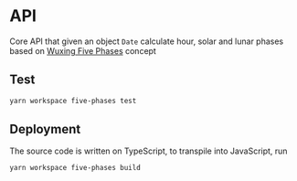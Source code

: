 # API

Core API that given an object `Date` calculate hour, solar and lunar phases based on [Wuxing Five Phases](<https://en.wikipedia.org/wiki/Wuxing_(Chinese_philosophy)>) concept

## Test

```sh
yarn workspace five-phases test
```

## Deployment

The source code is written on TypeScript, to transpile into JavaScript, run

```sh
yarn workspace five-phases build
```
